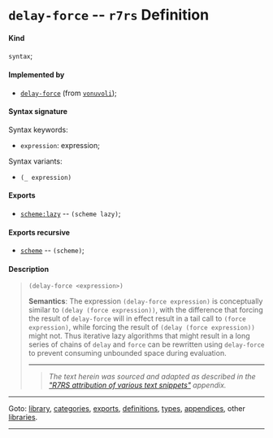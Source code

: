 

<a id='definition__r7rs__delay-force'></a>

# `delay-force` -- `r7rs` Definition


<a id='definition__r7rs__delay-force__kind'></a>

#### Kind

`syntax`;


<a id='definition__r7rs__delay-force__implemented-by'></a>

#### Implemented by

 * [`delay-force`](../../vonuvoli/definitions/delay-force.md#definition__vonuvoli__delay-force) (from [`vonuvoli`](../../vonuvoli/_index.md#library__vonuvoli));


<a id='definition__r7rs__delay-force__syntax-signature'></a>

#### Syntax signature

Syntax keywords:
 * `expression`: expression;

Syntax variants:
 * `(_ expression)`


<a id='definition__r7rs__delay-force__exports'></a>

#### Exports

 * [`scheme:lazy`](../../r7rs/exports/scheme_3a_lazy.md#export__r7rs__scheme_3a_lazy) -- `(scheme lazy)`;


<a id='definition__r7rs__delay-force__exports-recursive'></a>

#### Exports recursive

 * [`scheme`](../../r7rs/exports/scheme.md#export__r7rs__scheme) -- `(scheme)`;


<a id='definition__r7rs__delay-force__description'></a>

#### Description

> ````
> (delay-force <expression>)
> ````
> 
> 
> **Semantics**:
> The expression `(delay-force expression)` is conceptually similar to
> `(delay (force expression))`,
> with the difference that forcing the result
> of `delay-force` will in effect result in a tail call to
> `(force expression)`,
> while forcing the result of
> `(delay (force expression))`
> might not.  Thus
> iterative lazy algorithms that might result in a long series of chains of
> `delay` and `force`
> can be rewritten using `delay-force` to prevent consuming
> unbounded space during evaluation.
> 
> 
> ----
> > *The text herein was sourced and adapted as described in the ["R7RS attribution of various text snippets"](../../r7rs/appendices/attribution.md#appendix__r7rs__attribution) appendix.*

----

Goto: [library](../../r7rs/_index.md#library__r7rs), [categories](../../r7rs/categories/_index.md#toc__r7rs__categories), [exports](../../r7rs/exports/_index.md#toc__r7rs__exports), [definitions](../../r7rs/definitions/_index.md#toc__r7rs__definitions), [types](../../r7rs/types/_index.md#toc__r7rs__types), [appendices](../../r7rs/appendices/_index.md#toc__r7rs__appendices), other [libraries](../../_libraries.md#toc__libraries).

----

